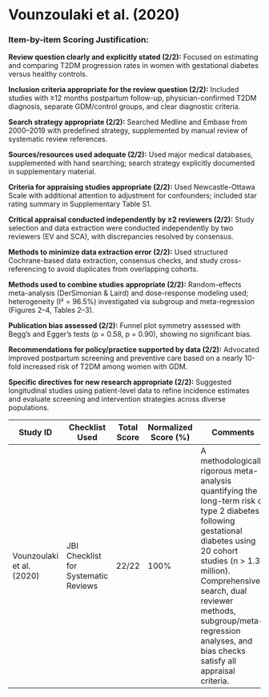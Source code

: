 # Vounzoulaki et al. (2020)

### Item-by-item Scoring Justification:

**Review question clearly and explicitly stated (2/2):** Focused on estimating and comparing T2DM progression rates in women with gestational diabetes versus healthy controls.

**Inclusion criteria appropriate for the review question (2/2):** Included studies with ≥12 months postpartum follow-up, physician-confirmed T2DM diagnosis, separate GDM/control groups, and clear diagnostic criteria.

**Search strategy appropriate (2/2):** Searched Medline and Embase from 2000–2019 with predefined strategy, supplemented by manual review of systematic review references.

**Sources/resources used adequate (2/2):** Used major medical databases, supplemented with hand searching; search strategy explicitly documented in supplementary material.

**Criteria for appraising studies appropriate (2/2):** Used Newcastle-Ottawa Scale with additional attention to adjustment for confounders; included star rating summary in Supplementary Table S1.

**Critical appraisal conducted independently by ≥2 reviewers (2/2):** Study selection and data extraction were conducted independently by two reviewers (EV and SCA), with discrepancies resolved by consensus.

**Methods to minimize data extraction error (2/2):** Used structured Cochrane-based data extraction, consensus checks, and study cross-referencing to avoid duplicates from overlapping cohorts.

**Methods used to combine studies appropriate (2/2):** Random-effects meta-analysis (DerSimonian & Laird) and dose-response modeling used; heterogeneity (I² = 96.5%) investigated via subgroup and meta-regression (Figures 2–4, Tables 2–3).

**Publication bias assessed (2/2):** Funnel plot symmetry assessed with Begg’s and Egger’s tests (p = 0.58, p = 0.90), showing no significant bias.

**Recommendations for policy/practice supported by data (2/2):** Advocated improved postpartum screening and preventive care based on a nearly 10-fold increased risk of T2DM among women with GDM.

**Specific directives for new research appropriate (2/2):** Suggested longitudinal studies using patient-level data to refine incidence estimates and evaluate screening and intervention strategies across diverse populations.

| Study ID | Checklist Used | Total Score | Normalized Score (%) | Comments |
| --- | --- | --- | --- | --- |
| Vounzoulaki et al. (2020) | JBI Checklist for Systematic Reviews | 22/22 | 100% | A methodologically rigorous meta-analysis quantifying the long-term risk of type 2 diabetes following gestational diabetes using 20 cohort studies (n > 1.3 million). Comprehensive search, dual reviewer methods, subgroup/meta-regression analyses, and bias checks satisfy all appraisal criteria. |
